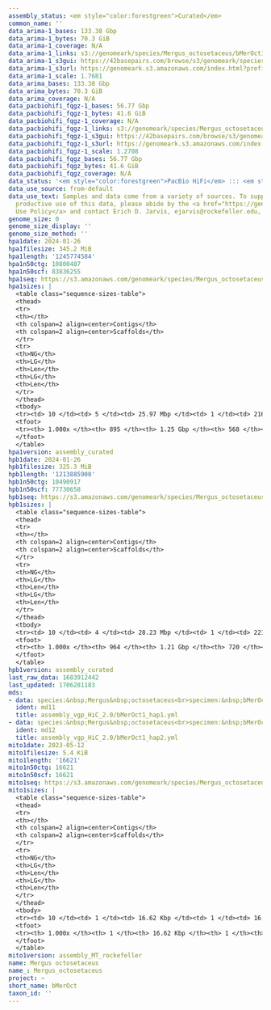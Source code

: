 ```yaml
---
assembly_status: <em style="color:forestgreen">Curated</em>
common_name: ''
data_arima-1_bases: 133.38 Gbp
data_arima-1_bytes: 70.3 GiB
data_arima-1_coverage: N/A
data_arima-1_links: s3://genomeark/species/Mergus_octosetaceus/bMerOct1/genomic_data/arima/<br>
data_arima-1_s3gui: https://42basepairs.com/browse/s3/genomeark/species/Mergus_octosetaceus/bMerOct1/genomic_data/arima/
data_arima-1_s3url: https://genomeark.s3.amazonaws.com/index.html?prefix=species/Mergus_octosetaceus/bMerOct1/genomic_data/arima/
data_arima-1_scale: 1.7681
data_arima_bases: 133.38 Gbp
data_arima_bytes: 70.3 GiB
data_arima_coverage: N/A
data_pacbiohifi_fqgz-1_bases: 56.77 Gbp
data_pacbiohifi_fqgz-1_bytes: 41.6 GiB
data_pacbiohifi_fqgz-1_coverage: N/A
data_pacbiohifi_fqgz-1_links: s3://genomeark/species/Mergus_octosetaceus/bMerOct1/genomic_data/pacbio_hifi/<br>
data_pacbiohifi_fqgz-1_s3gui: https://42basepairs.com/browse/s3/genomeark/species/Mergus_octosetaceus/bMerOct1/genomic_data/pacbio_hifi/
data_pacbiohifi_fqgz-1_s3url: https://genomeark.s3.amazonaws.com/index.html?prefix=species/Mergus_octosetaceus/bMerOct1/genomic_data/pacbio_hifi/
data_pacbiohifi_fqgz-1_scale: 1.2708
data_pacbiohifi_fqgz_bases: 56.77 Gbp
data_pacbiohifi_fqgz_bytes: 41.6 GiB
data_pacbiohifi_fqgz_coverage: N/A
data_status: '<em style="color:forestgreen">PacBio HiFi</em> ::: <em style="color:forestgreen">Arima</em>'
data_use_source: from-default
data_use_text: Samples and data come from a variety of sources. To support fair and
  productive use of this data, please abide by the <a href="https://genome10k.soe.ucsc.edu/data-use-policies/">Data
  Use Policy</a> and contact Erich D. Jarvis, ejarvis@rockefeller.edu, with any questions.
genome_size: 0
genome_size_display: ''
genome_size_method: ''
hpa1date: 2024-01-26
hpa1filesize: 345.2 MiB
hpa1length: '1245774584'
hpa1n50ctg: 10800487
hpa1n50scf: 83836255
hpa1seq: https://s3.amazonaws.com/genomeark/species/Mergus_octosetaceus/bMerOct1/assembly_curated/bMerOct1.hap1.cur.20240126.fasta.gz
hpa1sizes: |
  <table class="sequence-sizes-table">
  <thead>
  <tr>
  <th></th>
  <th colspan=2 align=center>Contigs</th>
  <th colspan=2 align=center>Scaffolds</th>
  </tr>
  <tr>
  <th>NG</th>
  <th>LG</th>
  <th>Len</th>
  <th>LG</th>
  <th>Len</th>
  </tr>
  </thead>
  <tbody>
  <tr><td> 10 </td><td> 5 </td><td> 25.97 Mbp </td><td> 1 </td><td> 216.68 Mbp </td></tr><tr><td> 20 </td><td> 10 </td><td> 21.83 Mbp </td><td> 2 </td><td> 170.47 Mbp </td></tr><tr><td> 30 </td><td> 16 </td><td> 17.21 Mbp </td><td> 2 </td><td> 170.47 Mbp </td></tr><tr><td> 40 </td><td> 24 </td><td> 13.22 Mbp </td><td> 3 </td><td> 125.30 Mbp </td></tr><tr style="background-color:#cccccc;"><td> 50 </td><td> 34 </td><td style="background-color:#88ff88;"> 10.80 Mbp </td><td> 5 </td><td style="background-color:#88ff88;"> 83.84 Mbp </td></tr><tr><td> 60 </td><td> 48 </td><td> 8.17 Mbp </td><td> 6 </td><td> 66.85 Mbp </td></tr><tr><td> 70 </td><td> 66 </td><td> 5.63 Mbp </td><td> 10 </td><td> 29.22 Mbp </td></tr><tr><td> 80 </td><td> 97 </td><td> 2.64 Mbp </td><td> 15 </td><td> 21.83 Mbp </td></tr><tr><td> 90 </td><td> 171 </td><td> 0.93 Mbp </td><td> 22 </td><td> 11.94 Mbp </td></tr><tr><td> 100 </td><td> 895 </td><td> 671  bp </td><td> 568 </td><td> 12.91 Kbp </td></tr></tbody>
  <tfoot>
  <tr><th> 1.000x </th><th> 895 </th><th> 1.25 Gbp </th><th> 568 </th><th> 1.25 Gbp </th></tr>
  </tfoot>
  </table>
hpa1version: assembly_curated
hpb1date: 2024-01-26
hpb1filesize: 325.3 MiB
hpb1length: '1213885900'
hpb1n50ctg: 10490917
hpb1n50scf: 77730658
hpb1seq: https://s3.amazonaws.com/genomeark/species/Mergus_octosetaceus/bMerOct1/assembly_curated/bMerOct1.hap2.cur.20240126.fasta.gz
hpb1sizes: |
  <table class="sequence-sizes-table">
  <thead>
  <tr>
  <th></th>
  <th colspan=2 align=center>Contigs</th>
  <th colspan=2 align=center>Scaffolds</th>
  </tr>
  <tr>
  <th>NG</th>
  <th>LG</th>
  <th>Len</th>
  <th>LG</th>
  <th>Len</th>
  </tr>
  </thead>
  <tbody>
  <tr><td> 10 </td><td> 4 </td><td> 28.23 Mbp </td><td> 1 </td><td> 221.79 Mbp </td></tr><tr><td> 20 </td><td> 9 </td><td> 24.26 Mbp </td><td> 2 </td><td> 178.44 Mbp </td></tr><tr><td> 30 </td><td> 14 </td><td> 19.39 Mbp </td><td> 2 </td><td> 178.44 Mbp </td></tr><tr><td> 40 </td><td> 22 </td><td> 13.45 Mbp </td><td> 3 </td><td> 131.79 Mbp </td></tr><tr style="background-color:#cccccc;"><td> 50 </td><td> 32 </td><td style="background-color:#88ff88;"> 10.49 Mbp </td><td> 4 </td><td style="background-color:#88ff88;"> 77.73 Mbp </td></tr><tr><td> 60 </td><td> 45 </td><td> 8.37 Mbp </td><td> 7 </td><td> 38.20 Mbp </td></tr><tr><td> 70 </td><td> 62 </td><td> 6.17 Mbp </td><td> 10 </td><td> 28.62 Mbp </td></tr><tr><td> 80 </td><td> 89 </td><td> 3.20 Mbp </td><td> 16 </td><td> 18.05 Mbp </td></tr><tr><td> 90 </td><td> 171 </td><td> 0.72 Mbp </td><td> 28 </td><td> 3.20 Mbp </td></tr><tr><td> 100 </td><td> 964 </td><td> 1.57 Kbp </td><td> 720 </td><td> 17.06 Kbp </td></tr></tbody>
  <tfoot>
  <tr><th> 1.000x </th><th> 964 </th><th> 1.21 Gbp </th><th> 720 </th><th> 1.21 Gbp </th></tr>
  </tfoot>
  </table>
hpb1version: assembly_curated
last_raw_data: 1683912442
last_updated: 1706281183
mds:
- data: species:&nbsp;Mergus&nbsp;octosetaceus<br>specimen:&nbsp;bMerOct1<br>projects:&nbsp;<br>&nbsp;&nbsp;-&nbsp;vgp<br>data_location:&nbsp;S3<br>release_to:&nbsp;S3<br>haplotype_to_curate:&nbsp;hap1<br>hap1:&nbsp;s3://genomeark/species/Mergus_octosetaceus/bMerOct1/assembly_vgp_HiC_2.0/bMerOct1.HiC.hap1.20230516.fasta.gz<br>hap2:&nbsp;s3://genomeark/species/Mergus_octosetaceus/bMerOct1/assembly_vgp_HiC_2.0/bMerOct1.HiC.hap2.20230516.fasta.gz<br>pretext_hap1:&nbsp;s3://genomeark/species/Mergus_octosetaceus/bMerOct1/assembly_vgp_HiC_2.0/evaluation/hap1/pretext/bMerOct1_hap1__s2_heatmap.pretext<br>pretext_hap2:&nbsp;s3://genomeark/species/Mergus_octosetaceus/bMerOct1/assembly_vgp_HiC_2.0/evaluation/hap2/pretext/bMerOct1_hap2__s2_heatmap.pretext<br>kmer_spectra_img:&nbsp;s3://genomeark/species/Mergus_octosetaceus/bMerOct1/assembly_vgp_HiC_2.0/evaluation/merqury/bMerOct1_png/<br>mito:&nbsp;s3://genomeark/species/Mergus_octosetaceus/bMerOct1/assembly_MT_rockefeller/bMerOct1.MT.20230512.fasta.gz<br>mito_gb:&nbsp;s3://genomeark/species/Mergus_octosetaceus/bMerOct1/assembly_MT_rockefeller/bMerOct1.MT.20230512.gb<br>pacbio_read_dir:&nbsp;s3://genomeark/species/Mergus_octosetaceus/bMerOct1/genomic_data/pacbio_hifi/<br>pacbio_read_type:&nbsp;hifi<br>hic_read_dir:&nbsp;s3://genomeark/species/Mergus_octosetaceus/bMerOct1/genomic_data/arima/<br>pipeline:<br>&nbsp;&nbsp;-&nbsp;hifiasm&nbsp;(0.19.3+galaxy0)<br>&nbsp;&nbsp;-&nbsp;yahs&nbsp;(1.2a.2+galaxy1)<br>assembled_by_group:&nbsp;Rockefeller<br>notes:&nbsp;This&nbsp;was&nbsp;a&nbsp;hifiasm-HiC&nbsp;assembly&nbsp;of&nbsp;bMerOct1,&nbsp;resulting&nbsp;in&nbsp;two&nbsp;complete&nbsp;haplotypes.&nbsp;This&nbsp;individual&nbsp;did&nbsp;not&nbsp;have&nbsp;bionano&nbsp;data.&nbsp;HiC&nbsp;scaffolding&nbsp;was&nbsp;performed&nbsp;with&nbsp;yahs.&nbsp;The&nbsp;HiC&nbsp;prep&nbsp;was&nbsp;Arima&nbsp;kit&nbsp;2.&nbsp;The&nbsp;kmer&nbsp;spectra&nbsp;indicate&nbsp;a&nbsp;heterogametic&nbsp;specimen,&nbsp;and&nbsp;the&nbsp;sample&nbsp;metadata&nbsp;indicates&nbsp;a&nbsp;female&nbsp;bird.&nbsp;I&nbsp;am&nbsp;submitting&nbsp;both&nbsp;hap1&nbsp;&&nbsp;hap2&nbsp;for&nbsp;dual&nbsp;curation.&nbsp;This&nbsp;is&nbsp;the&nbsp;curation&nbsp;ticket&nbsp;for&nbsp;hap1.&nbsp;
  ident: md11
  title: assembly_vgp_HiC_2.0/bMerOct1_hap1.yml
- data: species:&nbsp;Mergus&nbsp;octosetaceus<br>specimen:&nbsp;bMerOct1<br>projects:&nbsp;<br>&nbsp;&nbsp;-&nbsp;vgp<br>data_location:&nbsp;S3<br>release_to:&nbsp;S3<br>haplotype_to_curate:&nbsp;hap2<br>hap1:&nbsp;s3://genomeark/species/Mergus_octosetaceus/bMerOct1/assembly_vgp_HiC_2.0/bMerOct1.HiC.hap1.20230516.fasta.gz<br>hap2:&nbsp;s3://genomeark/species/Mergus_octosetaceus/bMerOct1/assembly_vgp_HiC_2.0/bMerOct1.HiC.hap2.20230516.fasta.gz<br>pretext_hap1:&nbsp;s3://genomeark/species/Mergus_octosetaceus/bMerOct1/assembly_vgp_HiC_2.0/evaluation/hap1/pretext/bMerOct1_hap1__s2_heatmap.pretext<br>pretext_hap2:&nbsp;s3://genomeark/species/Mergus_octosetaceus/bMerOct1/assembly_vgp_HiC_2.0/evaluation/hap2/pretext/bMerOct1_hap2__s2_heatmap.pretext<br>kmer_spectra_img:&nbsp;s3://genomeark/species/Mergus_octosetaceus/bMerOct1/assembly_vgp_HiC_2.0/evaluation/merqury/bMerOct1_png/<br>mito:&nbsp;s3://genomeark/species/Mergus_octosetaceus/bMerOct1/assembly_MT_rockefeller/bMerOct1.MT.20230512.fasta.gz<br>mito_gb:&nbsp;s3://genomeark/species/Mergus_octosetaceus/bMerOct1/assembly_MT_rockefeller/bMerOct1.MT.20230512.gb<br>pacbio_read_dir:&nbsp;s3://genomeark/species/Mergus_octosetaceus/bMerOct1/genomic_data/pacbio_hifi/<br>pacbio_read_type:&nbsp;hifi<br>hic_read_dir:&nbsp;s3://genomeark/species/Mergus_octosetaceus/bMerOct1/genomic_data/arima/<br>pipeline:<br>&nbsp;&nbsp;-&nbsp;hifiasm&nbsp;(0.19.3+galaxy0)<br>&nbsp;&nbsp;-&nbsp;yahs&nbsp;(1.2a.2+galaxy1)<br>assembled_by_group:&nbsp;Rockefeller<br>notes:&nbsp;This&nbsp;was&nbsp;a&nbsp;hifiasm-HiC&nbsp;assembly&nbsp;of&nbsp;bMerOct1,&nbsp;resulting&nbsp;in&nbsp;two&nbsp;complete&nbsp;haplotypes.&nbsp;This&nbsp;individual&nbsp;did&nbsp;not&nbsp;have&nbsp;bionano&nbsp;data.&nbsp;HiC&nbsp;scaffolding&nbsp;was&nbsp;performed&nbsp;with&nbsp;yahs.&nbsp;The&nbsp;HiC&nbsp;prep&nbsp;was&nbsp;Arima&nbsp;kit&nbsp;2.&nbsp;The&nbsp;kmer&nbsp;spectra&nbsp;indicate&nbsp;a&nbsp;heterogametic&nbsp;specimen,&nbsp;and&nbsp;the&nbsp;sample&nbsp;metadata&nbsp;indicates&nbsp;a&nbsp;female&nbsp;bird.&nbsp;I&nbsp;am&nbsp;submitting&nbsp;both&nbsp;hap1&nbsp;&&nbsp;hap2&nbsp;for&nbsp;dual&nbsp;curation.&nbsp;This&nbsp;is&nbsp;the&nbsp;curation&nbsp;ticket&nbsp;for&nbsp;hap2.&nbsp;
  ident: md12
  title: assembly_vgp_HiC_2.0/bMerOct1_hap2.yml
mito1date: 2023-05-12
mito1filesize: 5.4 KiB
mito1length: '16621'
mito1n50ctg: 16621
mito1n50scf: 16621
mito1seq: https://s3.amazonaws.com/genomeark/species/Mergus_octosetaceus/bMerOct1/assembly_MT_rockefeller/bMerOct1.MT.20230512.fasta.gz
mito1sizes: |
  <table class="sequence-sizes-table">
  <thead>
  <tr>
  <th></th>
  <th colspan=2 align=center>Contigs</th>
  <th colspan=2 align=center>Scaffolds</th>
  </tr>
  <tr>
  <th>NG</th>
  <th>LG</th>
  <th>Len</th>
  <th>LG</th>
  <th>Len</th>
  </tr>
  </thead>
  <tbody>
  <tr><td> 10 </td><td> 1 </td><td> 16.62 Kbp </td><td> 1 </td><td> 16.62 Kbp </td></tr><tr><td> 20 </td><td> 1 </td><td> 16.62 Kbp </td><td> 1 </td><td> 16.62 Kbp </td></tr><tr><td> 30 </td><td> 1 </td><td> 16.62 Kbp </td><td> 1 </td><td> 16.62 Kbp </td></tr><tr><td> 40 </td><td> 1 </td><td> 16.62 Kbp </td><td> 1 </td><td> 16.62 Kbp </td></tr><tr style="background-color:#cccccc;"><td> 50 </td><td> 1 </td><td style="background-color:#ff8888;"> 16.62 Kbp </td><td> 1 </td><td style="background-color:#ff8888;"> 16.62 Kbp </td></tr><tr><td> 60 </td><td> 1 </td><td> 16.62 Kbp </td><td> 1 </td><td> 16.62 Kbp </td></tr><tr><td> 70 </td><td> 1 </td><td> 16.62 Kbp </td><td> 1 </td><td> 16.62 Kbp </td></tr><tr><td> 80 </td><td> 1 </td><td> 16.62 Kbp </td><td> 1 </td><td> 16.62 Kbp </td></tr><tr><td> 90 </td><td> 1 </td><td> 16.62 Kbp </td><td> 1 </td><td> 16.62 Kbp </td></tr><tr><td> 100 </td><td> 1 </td><td> 16.62 Kbp </td><td> 1 </td><td> 16.62 Kbp </td></tr></tbody>
  <tfoot>
  <tr><th> 1.000x </th><th> 1 </th><th> 16.62 Kbp </th><th> 1 </th><th> 16.62 Kbp </th></tr>
  </tfoot>
  </table>
mito1version: assembly_MT_rockefeller
name: Mergus octosetaceus
name_: Mergus_octosetaceus
project: ~
short_name: bMerOct
taxon_id: ''
---
```

